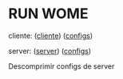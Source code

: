 # RUN WOME

cliente:
([cliente](http://bit.ly/2sPehac))
([configs](http://bit.ly/2tyx1rl))


server:
([server](http://bit.ly/2syB8CI))
([configs](http://bit.ly/2tyF5bR))

Descomprimir configs de server
